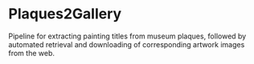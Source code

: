 # Plaques2Gallery
Pipeline for extracting painting titles from museum plaques, followed by automated retrieval and downloading of corresponding artwork images from the web.
